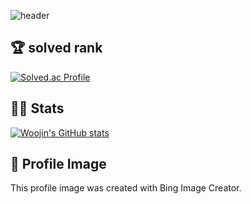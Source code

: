 ![header](https://capsule-render.vercel.app/api?type=waving&color=18387C%width=100%&height=200&section=header&text=Thank%20for%20visiting%20my%20github!&fontAlign=65&fontAlignY=40&fontSize=40&fontColor=F9FBF5)   

## 🏆 solved rank 
[![Solved.ac Profile](http://mazassumnida.wtf/api/v2/generate_badge?boj=wooeric)](https://solved.ac/wooeric)

## 🧗‍♂️ Stats

[![Woojin's GitHub stats](https://github-readme-stats.vercel.app/api?username=WoojinJeonkr&show_icons=true&count_private=true)](https://github.com/WoojinJeonkr/github-readme-stats)

## 🌟 Profile Image

This profile image was created with Bing Image Creator.
